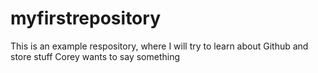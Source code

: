 # myfirstrepository
This is an example respository, where I will try to learn about Github and store stuff
Corey wants to say something 

